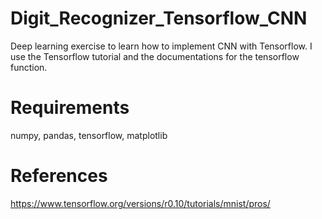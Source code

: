 # Digit_Recognizer_Tensorflow_CNN
Deep learning exercise to learn how to implement CNN with Tensorflow. I use the Tensorflow tutorial and the documentations for the tensorflow function.

# Requirements
numpy, pandas, tensorflow, matplotlib

# References
https://www.tensorflow.org/versions/r0.10/tutorials/mnist/pros/
